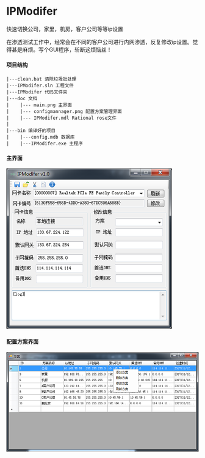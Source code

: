 # IPModifer
快速切换公司，家里，机房，客户公司等等ip设置

在渗透测试工作中，经常会在不同的客户公司进行内网渗透，反复修改ip设置。觉得甚是麻烦。写个GUI程序，斩断这烦恼丝！

#### 项目结构
```
|---clean.bat 清除垃圾批处理
|---IPModifer.sln 工程文件
|---IPModifer 代码文件夹
|---doc 文档
|    |--- main.png 主界面
|    |--- configmannager.png 配置方案管理界面
|    |--- IPModifer.mdl Rational rose文件
|
|---bin 编译好的项目
|    |---config.mdb 数据库
|    |---IPModifer.exe 主程序
```
#### 主界面
![主界面](doc/main.png)

#### 配置方案界面
![配置方案界面](doc/configmannager.png)
